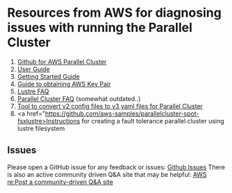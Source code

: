 # Resources from AWS for diagnosing issues with running the Parallel Cluster

1. <a href="https://github.com/aws/aws-parallelcluster">Github for AWS Parallel Cluster</a>
2. <a href="https://docs.aws.amazon.com/parallelcluster/latest/ug/what-is-aws-parallelcluster.html">User Guide</a>
3. <a href="https://docs.aws.amazon.com/parallelcluster/latest/ug/getting_started.html">Getting Started Guide</a>
4. <a href="https://docs.aws.amazon.com/AWSEC2/latest/UserGuide/ec2-key-pairs.html">Guide to obtaining AWS Key Pair</a>
5. <a href="https://aws.amazon.com/fsx/lustre/faqs/">Lustre FAQ</a>
6. <a href="https://aws.amazon.com/hpc/faqs/#AWS_ParallelCluster">Parallel Cluster FAQ</a> (somewhat outdated..)
7. <a href="https://docs.aws.amazon.com/parallelcluster/latest/ug/pcluster3-config-converter.html">Tool to convert v2 config files to v3 yaml files for Parallel Cluster</a>
8. <a href="https://github.com/aws-samples/parallelcluster-spot-fsxlustre>Instructions for creating a fault tolerance parallel cluster using lustre filesystem</a>


## Issues

Please open a GitHub issue for any feedback or issues: <a href="https://github.com/aws/aws-parallelcluster/issues">Github Issues</a>
There is also an active community driven Q&A site that may be helpful: <a href="https://repost.aws/">AWS re:Post a community-driven Q&A site</a>
